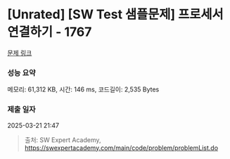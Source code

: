 # [Unrated] [SW Test 샘플문제] 프로세서 연결하기 - 1767 

[문제 링크](https://swexpertacademy.com/main/code/problem/problemDetail.do?contestProbId=AV4suNtaXFEDFAUf) 

### 성능 요약

메모리: 61,312 KB, 시간: 146 ms, 코드길이: 2,535 Bytes

### 제출 일자

2025-03-21 21:47



> 출처: SW Expert Academy, https://swexpertacademy.com/main/code/problem/problemList.do